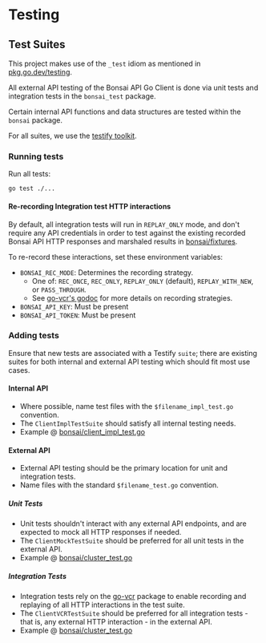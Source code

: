 # Testing

## Test Suites

This project makes use of the `_test` idiom as mentioned in 
[pkg.go.dev/testing](https://pkg.go.dev/testing@master). 

All external API testing of the Bonsai API Go Client is done via unit tests
and integration tests in the `bonsai_test` package.

Certain internal API functions and data structures are tested within the
`bonsai` package.

For all suites, we use the [testify toolkit](https://github.com/stretchr/testify).

### Running tests

Run all tests:

```shell
go test ./...
```

#### Re-recording Integration test HTTP interactions

By default, all integration tests will run in `REPLAY_ONLY` mode, and
don't require any API credentials in order to test against the existing
recorded Bonsai API HTTP responses and marshaled results in 
[bonsai/fixtures](bonsai/fixtures).

To re-record these interactions, set these environment variables:

- `BONSAI_REC_MODE`: Determines the recording strategy.
  - One of: 
    `REC_ONCE`, `REC_ONLY`, `REPLAY_ONLY` (default), `REPLAY_WITH_NEW`, or `PASS_THROUGH`.
  - See [go-vcr's godoc](https://pkg.go.dev/gopkg.in/dnaeon/go-vcr.v3/recorder#Mode)
  for more details on recording strategies.
- `BONSAI_API_KEY`: Must be present
- `BONSAI_API_TOKEN`: Must be present

### Adding tests

Ensure that new tests are associated with a Testify `suite`; there are existing
suites for both internal and external API testing which should fit most use cases.

#### Internal API

- Where possible, name test files with the `$filename_impl_test.go` convention.
- The `ClientImplTestSuite` should satisfy all internal testing needs.
- Example @ [bonsai/client_impl_test.go](bonsai/client_impl_test.go)


#### External API

- External API testing should be the primary location for unit and integration tests.
- Name files with the standard `$filename_test.go` convention.

##### Unit Tests

- Unit tests shouldn't interact with any external API endpoints, 
and are expected to mock all HTTP responses if needed. 
- The `ClientMockTestSuite` should be preferred for all unit tests in 
the external API.
- Example @ [bonsai/cluster_test.go](bonsai/cluster_test.go)

##### Integration Tests

- Integration tests rely on the [go-vcr](https://github.com/dnaeon/go-vcr)
package to enable recording and replaying of all HTTP interactions in the
test suite.
- The `ClientVCRTestSuite` should be preferred for all integration tests - 
that is, any external HTTP interaction - in the external API.
- Example @ [bonsai/cluster_test.go](bonsai/cluster_test.go)
